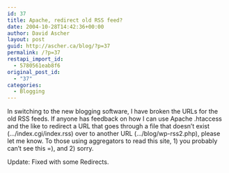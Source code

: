 ```yaml
---
id: 37
title: Apache, redirect old RSS feed?
date: 2004-10-28T14:42:36+00:00
author: David Ascher
layout: post
guid: http://ascher.ca/blog/?p=37
permalink: /?p=37
restapi_import_id:
  - 5780561eab8f6
original_post_id:
  - "37"
categories:
  - Blogging
---
```

In switching to the new blogging software, I have broken the URLs for the old RSS feeds. If anyone has feedback on how I can use Apache .htaccess and the like to redirect a URL that goes through a file that doesn&#8217;t exist (&#8230;/index.cgi/index.rss) over to another URL (&#8230;/blog/wp-rss2.php), please let me know. To those using aggregators to read this site, 1) you probably can&#8217;t see this =), and 2) sorry.

Update: Fixed with some Redirects.